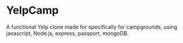 # YelpCamp
A functional Yelp clone made for specifically for campgrounds, using javascript, Node.js, express, passport, mongoDB. 

